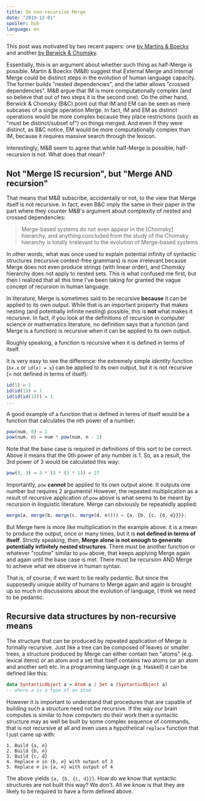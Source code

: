 ```yaml
---
title: On non-recursive Merge
date: "2019-12-01"
spoiler: huh
language: en
---
```


This post was motivated by two recent papers: one [by Martins & Boeckx](https://journals.plos.org/plosbiology/article?id=10.1371/journal.pbio.3000389) and another [by Berwick & Chomsky](https://journals.plos.org/plosbiology/article?id=10.1371/journal.pbio.3000539).

Essentially, this is an argument about whether such thing as half-Merge is possible. Martin & Boeckx (M&B) suggest that External Merge and Internal Merge could be distinct steps in the evolution of human language capacity. The former builds "nested dependencies", and the latter allows "crossed dependencies". M&B argue that IM is more computationally complex (and so believe that out of two steps it is the second one). On the other hand, Berwick & Chomsky (B&C) point out that IM and EM can be seen as mere subcases of a single operation Merge. In fact, IM and EM as distinct operations would be more complex because they place restrictions (such as "must be distinct/subset of") on things merged. And even if they were distinct, as B&C notice, EM would be more computationally complex than IM, because it requires massive search through the lexicon.

Interestingly, M&B seem to agree that while half-Merge is possible, half-recursion is not. What does that mean?

## Not "Merge IS recursion", but "Merge AND recursion"

That means that M&B subscribe, accidentally or not, to the view that Merge itself is not recursive. In fact, even B&C imply the same in their paper in the part where they counter M&B's argument about complexity of nested and crossed dependencies:

> Merge-based systems do not even appear in the [Chomsky] hierarchy, and anything concluded from the study of the Chomsky hierarchy is totally irrelevant to the evolution of Merge-based systems

In other words, what was once used to explain potential infinity of syntactic structures (recursive context-free grammars) is now irrelevant because Merge does not even produce strings (with linear order), and Chomsky hierarchy does not apply to nested sets. This is what confused me first, but then I realized that all this time I've been taking for granted the vague concept of recursion in human language.

In literature, Merge is sometimes said to be recursive **because** it can be applied to its own output. While that is an important property that makes nesting (and potentially infinite nesting) possible, this is **not** what makes it recursive. In fact, if you look at the definitions of recursion in computer science or mathematics literature, no definition says that a function (and Merge is a function) is recursive when it can be applied to its own output.

Roughly speaking, a function is recursive when it is defined in terms of itself.

It is very easy to see the difference: the extremely simple _identity_ function (`λx.x` or `id(x) = x`) can be applied to its own output, but it is not recursive (= not defined in terms of itself):

```javascript
id(1) = 1
id(id(1)) = 1
id(id(id(1))) = 1
...
```

A good example of a function that is defined in terms of itself would be a function that calculates the nth power of a number:

```javascript
pow(num, 0) = 1
pow(num, n) = num * pow(num, n - 1)
```

Note that the base case is required in definitions of this sort to be correct. Above it means that the 0th power of any number is 1. So, as a result, the 3rd power of 3 would be calculated this way:

```javascript
pow(3, 3) = 3 * (3 * (3 * 1)) = 27
```

Importantly, `pow` **cannot** be applied to its own output alone. It outputs one number but requires 2 arguments! However, the repeated multiplication as a result of recursive application of `pow` above is what seems to be meant by recursion in linguistic literature. Merge can obviously be repeatedly applied:

```javascript
merge(a, merge(b, merge(c, merge(d, e)))) = {a, {b, {c, {d, e}}}};
```

But Merge here is more like multiplication in the example above: it is a mean to produce the output, once or many times, but it is **not defined in terms of itself**. Strictly speaking, then, **Merge alone is not enough to generate potentially infinitely nested structures**. There must be another function or whatever "routine" similar to `pow` above, that keeps applying Merge again and again until the base case is met. There must be recursion AND Merge to achieve what we observe in human syntax.

That is, of course, if we want to be really pedantic. But since the supposedly unique ability of humans to Merge again and again is brought up so much in discussions about the evolution of language, I think we need to be pedantic.

## Recursive data structures by non-recursive means

The structure that can be produced by repeated application of Merge _is_ formally recursive. Just like a tree can be composed of leaves or smaller trees, a structure produced by Merge can either contain two "atoms" (e.g. lexical items) or an atom and a set that itself contains two atoms (or an atom and another set) etc. In a programming language (e.g. Haskell) it can be defined like this:

```haskell
data SyntacticObject a = Atom a | Set a (SyntacticObject a)
-- where a is a type of an atom
```

However it is important to understand that procedures that are capable of building such a structure need not be recursive. If the way our brain computes is similar to how computers do their work then a syntactic structure may as well be built by some complex sequence of commands, that is not recursive at all and even uses a hypothetical `replace` function that I just came up with:

`1. Build {a, ∅}`  
`2. Build {b, ∅}`  
`3. Build {c, d}`  
`4. Replace ∅ in {b, ∅} with output of 3`  
`5. Replace ∅ in {a, ∅} with output of 4`

The above yields `{a, {b, {c, d}}}`. How do we know that syntactic structures are not built this way? We don't. All we know is that they are likely to be required to have a form defined above.
